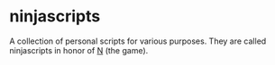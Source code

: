 ninjascripts
============
A collection of personal scripts for various purposes.
They are called ninjascripts in honor of [N](http://www.thewayoftheninja.org/n.html) (the game).